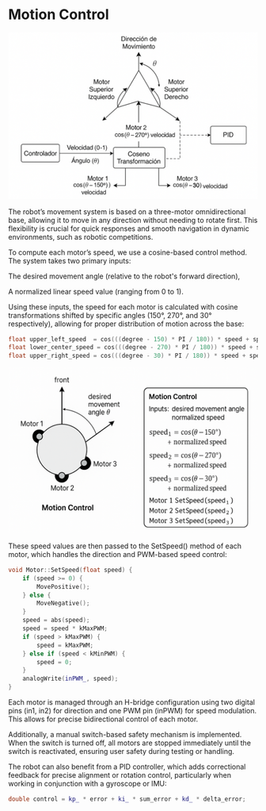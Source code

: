 # Motion Control
![Movement](images/Movement.png)

The robot’s movement system is based on a three-motor omnidirectional base, allowing it to move in any direction without needing to rotate first. This flexibility is crucial for quick responses and smooth navigation in dynamic environments, such as robotic competitions.

To compute each motor’s speed, we use a cosine-based control method. The system takes two primary inputs:

The desired movement angle (relative to the robot's forward direction),

A normalized linear speed value (ranging from 0 to 1).

Using these inputs, the speed for each motor is calculated with cosine transformations shifted by specific angles (150°, 270°, and 30° respectively), allowing for proper distribution of motion across the base:

```cpp
float upper_left_speed  = cos(((degree - 150) * PI / 180)) * speed + speed_w;
float lower_center_speed = cos(((degree - 270) * PI / 180)) * speed + speed_w;
float upper_right_speed = cos(((degree - 30) * PI / 180)) * speed + speed_w;
```
![Speed](images/Movement_diagram.png)

These speed values are then passed to the SetSpeed() method of each motor, which handles the direction and PWM-based speed control:
```cpp
void Motor::SetSpeed(float speed) {
    if (speed >= 0) { 
        MovePositive();
    } else {
        MoveNegative();
    }
    speed = abs(speed);
    speed = speed * kMaxPWM;
    if (speed > kMaxPWM) {
        speed = kMaxPWM;
    } else if (speed < kMinPWM) {
        speed = 0;
    }
    analogWrite(inPWM_, speed);
}
```
Each motor is managed through an H-bridge configuration using two digital pins (in1, in2) for direction and one PWM pin (inPWM) for speed modulation. This allows for precise bidirectional control of each motor.

Additionally, a manual switch-based safety mechanism is implemented. When the switch is turned off, all motors are stopped immediately until the switch is reactivated, ensuring user safety during testing or handling.

The robot can also benefit from a PID controller, which adds correctional feedback for precise alignment or rotation control, particularly when working in conjunction with a gyroscope or IMU:

```cpp
double control = kp_ * error + ki_ * sum_error + kd_ * delta_error;
```
